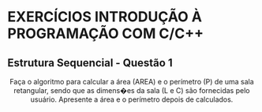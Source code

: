 # EXERCÍCIOS INTRODUÇÃO À PROGRAMAÇÃO COM C/C++ #

## Estrutura Sequencial - Questão 1 ##

<p align="center">
Faça o algoritmo para calcular a área (AREA) e o perímetro (P) de uma sala retangular, sendo que as dimens�es da sala (L e C) são fornecidas pelo usuário. Apresente a área e o perímetro depois de calculados.
</p>